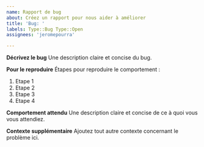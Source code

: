 ```yaml
---
name: Rapport de bug
about: Créez un rapport pour nous aider à améliorer
title: 'Bug: '
labels: Type::Bug Type::Open
assignees: 'jeromepourra'

---
```


**Décrivez le bug**
Une description claire et concise du bug.

**Pour le reproduire**
Étapes pour reproduire le comportement :
1. Etape 1
2. Etape 2
3. Etape 3
4. Etape 4

**Comportement attendu**
Une description claire et concise de ce à quoi vous vous attendiez.

**Contexte supplémentaire**
Ajoutez tout autre contexte concernant le problème ici.